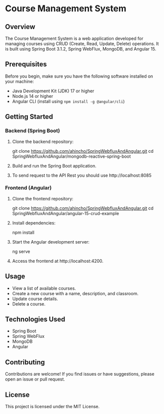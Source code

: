 # Course Management System

## Overview

The Course Management System is a web application developed for managing courses using CRUD (Create, Read, Update, Delete) operations. It is built using Spring Boot 3.1.2, Spring WebFlux, MongoDB, and Angular 15.

## Prerequisites

Before you begin, make sure you have the following software installed on your machine:

- Java Development Kit (JDK) 17 or higher
- Node.js 14 or higher
- Angular CLI (install using `npm install -g @angular/cli`)

## Getting Started

### Backend (Spring Boot)

1. Clone the backend repository:

   git clone https://github.com/ahincho/SpringWebfluxAndAngular.git
   cd SpringWebfluxAndAngular/mongodb-reactive-spring-boot

2. Build and run the Spring Boot application.

3. To send request to the API Rest you should use http://localhost:8085

### Frontend (Angular)

1. Clone the frontend repository:

    git clone https://github.com/ahincho/SpringWebfluxAndAngular.git
    cd SpringWebfluxAndAngular/angular-15-crud-example

2. Install dependencies:

   npm install

3. Start the Angular development server:

   ng serve

4. Access the frontend at http://localhost:4200.

## Usage

- View a list of available courses.
- Create a new course with a name, description, and classroom.
- Update course details.
- Delete a course.

## Technologies Used

- Spring Boot
- Spring WebFlux
- MongoDB
- Angular

## Contributing

Contributions are welcome! If you find issues or have suggestions, please open an issue or pull request.

## License

This project is licensed under the MIT License.

